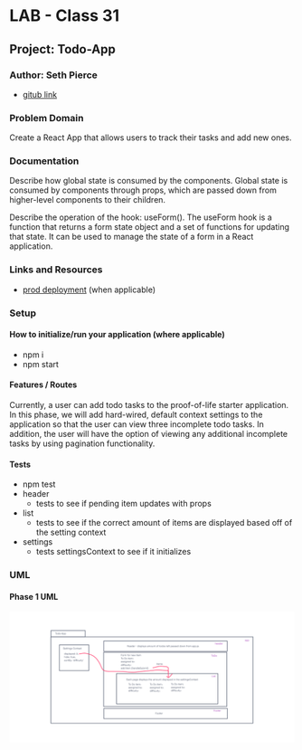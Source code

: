 # LAB - Class 31

## Project: Todo-App

### Author: Seth Pierce

- [gitub link](https://github.com/sethppierce/todo-app)

### Problem Domain

Create a React App that allows users to track their tasks and add new ones.

### Documentation

Describe how global state is consumed by the components.
Global state is consumed by components through props, which are passed down from higher-level components to their children.

Describe the operation of the hook: useForm().
The useForm hook is a function that returns a form state object and a set of functions for updating that state. It can be used to manage the state of a form in a React application.

### Links and Resources

- [prod deployment]() (when applicable)

### Setup

#### How to initialize/run your application (where applicable)

- npm i
- npm start

#### Features / Routes

Currently, a user can add todo tasks to the proof-of-life starter application. In this phase, we will add hard-wired, default context settings to the application so that the user can view three incomplete todo tasks. In addition, the user will have the option of viewing any additional incomplete tasks by using pagination functionality.

#### Tests

- npm test
- header
  - tests to see if pending item updates with props
- list
  - tests to see if the correct amount of items are displayed based off of the setting context
- settings
  - tests settingsContext to see if it initializes 

### UML

#### Phase 1 UML

![UML](./src/assets/Lab-31.png)

